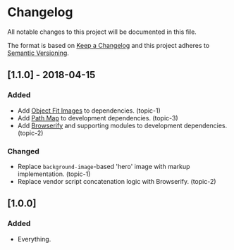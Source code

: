 # Changelog
All notable changes to this project will be documented in this file.

The format is based on [Keep a Changelog](http://keepachangelog.com/) and this project adheres to [Semantic Versioning](http://semver.org/).

## [1.1.0] - 2018-04-15
### Added
- Add [Object Fit Images](https://www.npmjs.com/package/object-fit-images) to dependencies. (topic-1)
- Add [Path Map](https://www.npmjs.com/package/sfco-path-map) to development dependencies. (topic-3)
- Add [Browserify](https://www.npmjs.com/package/browserify) and supporting modules to development dependencies. (topic-2)

### Changed
- Replace `background-image`-based 'hero' image with markup implementation. (topic-1)
- Replace vendor script concatenation logic with Browserify. (topic-2)

## [1.0.0]
### Added
- Everything.
